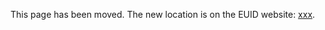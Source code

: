 This page has been moved. The new location is on the EUID website: [xxx](https://euid.eu/docs/ref-info/glossary-uid).
